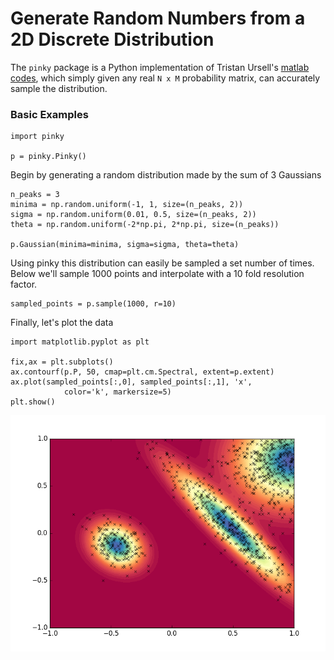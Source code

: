 # Generate Random Numbers from a 2D Discrete Distribution

The `pinky` package is a Python implementation of Tristan Ursell's [matlab codes](https://www.mathworks.com/matlabcentral/fileexchange/35797-generate-random-numbers-from-a-2d-discrete-distribution/content/pinky.m), which simply given any real `N x M` probability matrix, can accurately sample the distribution.

### Basic Examples
```
import pinky

p = pinky.Pinky()
```

Begin by generating a random distribution made by the sum of 3 Gaussians

```
n_peaks = 3
minima = np.random.uniform(-1, 1, size=(n_peaks, 2))
sigma = np.random.uniform(0.01, 0.5, size=(n_peaks, 2))
theta = np.random.uniform(-2*np.pi, 2*np.pi, size=(n_peaks))

p.Gaussian(minima=minima, sigma=sigma, theta=theta)
```

Using pinky this distribution can easily be sampled a set number of times. Below we'll sample 1000 points and interpolate with a 10 fold resolution factor.

```
sampled_points = p.sample(1000, r=10)
```

Finally, let's plot the data

```
import matplotlib.pyplot as plt

fix,ax = plt.subplots()
ax.contourf(p.P, 50, cmap=plt.cm.Spectral, extent=p.extent)
ax.plot(sampled_points[:,0], sampled_points[:,1], 'x',
            color='k', markersize=5)
plt.show()
```

![alt text](pinky/examples/images/random_dist_sample.png "Example Plot")
